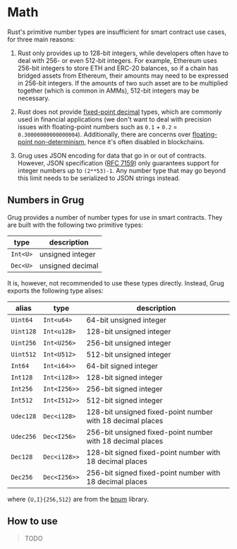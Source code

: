 # Math

Rust's primitive number types are insufficient for smart contract use cases, for three main reasons:

1. Rust only provides up to 128-bit integers, while developers often have to deal with 256- or even 512-bit integers. For example, Ethereum uses 256-bit integers to store ETH and ERC-20 balances, so if a chain has bridged assets from Ethereum, their amounts may need to be expressed in 256-bit integers. If the amounts of two such asset are to be multiplied together (which is common in AMMs), 512-bit integers may be necessary.

2. Rust does not provide [fixed-point decimal][fixed-point-arithmetic] types, which are commonly used in financial applications (we don't want to deal with precision issues with floating-point numbers such as `0.1` + `0.2` = `0.30000000000000004`). Additionally, there are concerns over [floating-point non-determinism][floating-point-determinism], hence it's often disabled in blockchains.

3. Grug uses JSON encoding for data that go in or out of contracts. However, JSON specification ([RFC 7159][rfc7159]) only guarantees support for integer numbers up to `(2**53)-1`. Any number type that may go beyond this limit needs to be serialized to JSON strings instead.

## Numbers in Grug

Grug provides a number of number types for use in smart contracts. They are built with the following two primitive types:

| type     | description      |
| -------- | ---------------- |
| `Int<U>` | unsigned integer |
| `Dec<U>` | unsigned decimal |

It is, however, not recommended to use these types directly. Instead, Grug exports the following type alises:

| alias     | type         | description                                                |
| --------- | ------------ | ---------------------------------------------------------- |
| `Uint64`  | `Int<u64>`   | 64-bit unsigned integer                                    |
| `Uint128` | `Int<u128>`  | 128-bit unsigned integer                                   |
| `Uint256` | `Int<U256>`  | 256-bit unsigned integer                                   |
| `Uint512` | `Int<U512>`  | 512-bit unsigned integer                                   |
| `Int64`   | `Int<i64>>`  | 64-bit signed integer                                      |
| `Int128`  | `Int<i128>>` | 128-bit signed integer                                     |
| `Int256`  | `Int<I256>>` | 256-bit signed integer                                     |
| `Int512`  | `Int<I512>>` | 512-bit signed integer                                     |
| `Udec128` | `Dec<i128>`  | 128-bit unsigned fixed-point number with 18 decimal places |
| `Udec256` | `Dec<I256>`  | 256-bit unsigned fixed-point number with 18 decimal places |
| `Dec128`  | `Dec<i128>>` | 128-bit signed fixed-point number with 18 decimal places   |
| `Dec256`  | `Dec<I256>>` | 256-bit signed fixed-point number with 18 decimal places   |

where `{U,I}{256,512}` are from the [bnum][bnum] library.

## How to use

> TODO

[bnum]: https://github.com/left-curve/bnum/tree/v0.11.0-grug
[fixed-point-arithmetic]: https://en.wikipedia.org/wiki/Fixed-point_arithmetic
[floating-point-determinism]: https://randomascii.wordpress.com/2013/07/16/floating-point-determinism/
[rfc7159]: https://datatracker.ietf.org/doc/html/rfc7159
